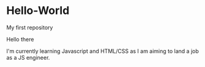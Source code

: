 # Hello-World
My first repository 


Hello there

I'm currently learning Javascript and HTML/CSS as I am aiming to land a job as a JS engineer. 

